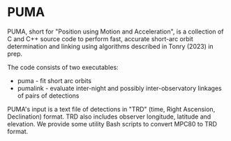 # PUMA
PUMA, short for "Position using Motion and Acceleration", is a collection of C and C++ source code to perform fast, accurate short-arc orbit determination and linking using
algorithms described in Tonry (2023) in prep.

The code consists of two executables:

* puma - fit short arc orbits
* pumalink - evaluate inter-night and possibly inter-observatory linkages of pairs of detections

PUMA's input is a text file of detections in "TRD" (time, Right Ascension, Declination) format.  TRD also includes observer longitude, latitude and elevation.  We provide some utility Bash scripts to convert MPC80 to TRD format.
